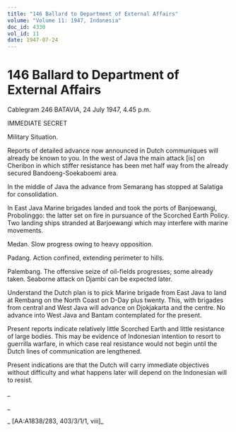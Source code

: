 ```yaml
---
title: "146 Ballard to Department of External Affairs"
volume: "Volume 11: 1947, Indonesia"
doc_id: 4330
vol_id: 11
date: 1947-07-24
---
```


# 146 Ballard to Department of External Affairs

Cablegram 246 BATAVIA, 24 July 1947, 4.45 p.m.

IMMEDIATE SECRET

Military Situation.

Reports of detailed advance now announced in Dutch communiques will already be known to you. In the west of Java the main attack [is] on Cheribon in which stiffer resistance has been met half way from the already secured Bandoeng-Soekaboemi area.

In the middle of Java the advance from Semarang has stopped at Salatiga for consolidation.

In East Java Marine brigades landed and took the ports of Banjoewangi, Probolinggo: the latter set on fire in pursuance of the Scorched Earth Policy. Two landing ships stranded at Barjoewangi which may interfere with marine movements.

Medan. Slow progress owing to heavy opposition.

Padang. Action confined, extending perimeter to hills.

Palembang. The offensive seize of oil-fields progresses; some already taken. Seaborne attack on Djambi can be expected later.

Understand the Dutch plan is to pick Marine brigade from East Java to land at Rembang on the North Coast on D-Day plus twenty. This, with brigades from central and West Java will advance on Djokjakarta and the centre. No advance into West Java and Bantam contemplated for the present.

Present reports indicate relatively little Scorched Earth and little resistance of large bodies. This may be evidence of Indonesian intention to resort to guerrilla warfare, in which case real resistance would not begin until the Dutch lines of communication are lengthened.

Present indications are that the Dutch will carry immediate objectives without difficulty and what happens later will depend on the Indonesian will to resist.

_

_

_ [AA:A1838/283, 403/3/1/1, viii]_
